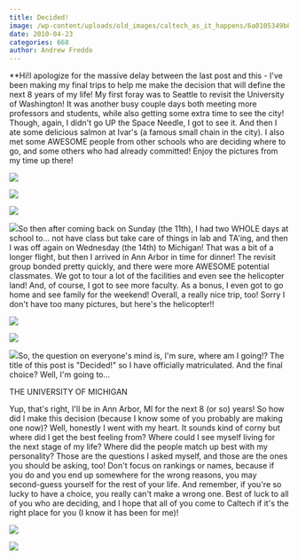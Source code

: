 ```yaml
---
title: Decided!
image: /wp-content/uploads/old_images/caltech_as_it_happens/6a0105349b8251970b013480101cc8970c.jpg
date: 2010-04-23
categories: 668
author: Andrew Freddo
---
```


**Hi!I apologize for the massive delay between the last post and this - I've been making my final trips to help me make the decision that will define the next 8 years of my life! My first foray was to Seattle to revisit the University of Washington! It was another busy couple days both meeting more professors and students, while also getting some extra time to see the city! Though, again, I didn't go UP the Space Needle, I got to see it. And then I ate some delicious salmon at Ivar's (a famous small chain in the city). I also met some AWESOME people from other schools who are deciding where to go, and some others who had already committed! Enjoy the pictures from my time up there!


![](/old_images/caltech_as_it_happens/6a0105349b8251970b0134801020c0970c.jpg)


![](/old_images/caltech_as_it_happens/6a0105349b8251970b0133ece03c71970b.jpg)


![](/old_images/caltech_as_it_happens/6a0105349b8251970b0134801027be970c.jpg)


![](/old_images/caltech_as_it_happens/6a0105349b8251970b013480102a97970c.jpg)So then after coming back on Sunday (the 11th), I had two WHOLE days at school to... not have class but take care of things in lab and TA'ing, and then I was off again on Wednesday (the 14th) to Michigan! That was a bit of a longer flight, but then I arrived in Ann Arbor in time for dinner! The revisit group bonded pretty quickly, and there were more AWESOME potential classmates. We got to tour a lot of the facilities and even see the helicopter land! And, of course, I got to see more faculty. As a bonus, I even got to go home and see family for the weekend! Overall, a really nice trip, too! Sorry I don't have too many pictures, but here's the helicopter!!

![](/old_images/caltech_as_it_happens/6a0105349b8251970b013480104319970c.jpg)


![](/old_images/caltech_as_it_happens/6a0105349b8251970b0134801043d9970c.jpg)


![](/old_images/caltech_as_it_happens/6a0105349b8251970b0133ece06030970b.jpg)So, the question on everyone's mind is, I'm sure, where am I going!? The title of this post is "Decided!" so I have officially matriculated. And the final choice? Well, I'm going to...

THE UNIVERSITY OF MICHIGAN

Yup, that's right, I'll be in Ann Arbor, MI for the next 8 (or so) years! So how did I make this decision (because I know some of you probably are making one now)? Well, honestly I went with my heart. It sounds kind of corny but where did I get the best feeling from? Where could I see myself living for the next stage of my life? Where did the people match up best with my personality? Those are the questions I asked myself, and those are the ones you should be asking, too! Don't focus on rankings or names, because if you do and you end up somewhere for the wrong reasons, you may second-guess yourself for the rest of your life. And remember, if you're so lucky to have a choice, you really can't make a wrong one. Best of luck to all of you who are deciding, and I hope that all of you come to Caltech if it's the right place for you (I know it has been for me)!


![](/old_images/caltech_as_it_happens/6a0105349b8251970b0133ece06941970b.jpg)


![](/old_images/caltech_as_it_happens/6a0105349b8251970b013480104d06970c.jpg)
